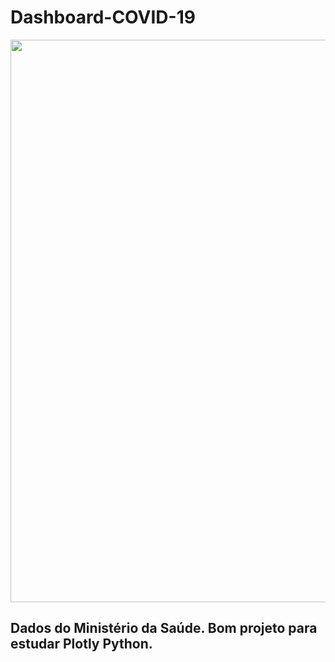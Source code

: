 # Dashboard-COVID-19

<div align="center">
<img src="https://user-images.githubusercontent.com/81385265/144484214-f1ae45ef-7857-47da-b740-044a73c52b3e.png" width="900px" />
</div>

## Dados do Ministério da Saúde. Bom projeto para estudar Plotly Python.
